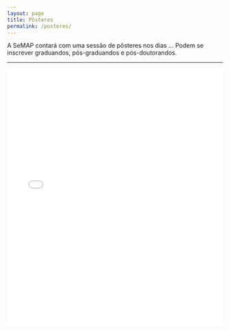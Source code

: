 ```yaml
---
layout: page
title: Pôsteres
permalink: /posteres/
---
```


A SeMAP contará com uma sessão de pôsteres nos dias ... Podem se inscrever graduandos, pós-graduandos e pós-doutorandos.

<hr>

<iframe src="{{ site.data[site.ano].infos.posteres_formulario }}" width="100%" height="600" frameborder="0" marginheight="0" marginwidth="0">Carregando…</iframe>